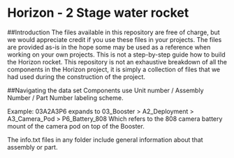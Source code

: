 # Horizon - 2 Stage water rocket
##Introduction
The files available in this repository are free of charge, but we would appreciate credit if you use these files in your projects. 
The files are provided as-is in the hope some may be used as a reference when working on your own projects. This is not a step-by-step guide how to build the Horizon rocket.
This repository is not an exhaustive breakdown of all the components in the Horizon project, it is simply a collection of files that we had used during the construction of the project.

##Navigating the data set
Components use Unit number / Assembly Number / Part Number labeling scheme.

Example: 03A2A3P6 expands to 03_Booster > A2_Deployment > A3_Camera_Pod > P6_Battery_808
Which refers to the 808 camera battery mount of the camera pod on top of the Booster. 

The info.txt files in any folder include general information about that assembly or part. 
